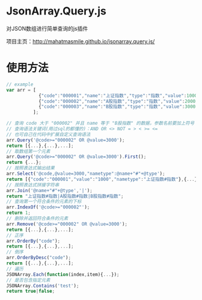 # JsonArray.Query.js
<p>对JSON数组进行简单查询的js插件</p>
<p>项目主页：<a href="http://mahatmasmile.github.io/jsonarray.query.js/">http://mahatmasmile.github.io/jsonarray.query.js/</a></p>

# 使用方法
``` javascript
// example
var arr = [
            {"code":"000001","name":"上证指数","type":"指数","value":1000},
            {"code":"000002","name":"A股指数","type":"指数","value":2000},
            {"code":"000003","name":"B股指数","type":"指数","value":3000}
          ];

// 查询 code 大于 "000002" 并且 name 等于 "B股指数" 的数据，参数名前要加上符号 "@"
// 查询语法关键词(用过sql的都懂的)：AND OR <> NOT = > < >= <= 
// 也可自己在代码中扩展自定义查询语法
arr.Query('@code>="000002" OR @value=3000'); 
return [{...},{...},...];
// 取数组第一个元素
arr.Query('@code>="000002" OR @value=3000').First(); 
return {...};
// 按照表达式输出结果
arr.Select('@code,@value=3000,"nametype":@name+"#"+@type'); 
return [{"code":"000001","value":"1000","nametype":"上证指数#指数"},{...},...];
// 按照表达式拼接字符串
arr.Join('@name+"#"+@type','|'); 
return "上证指数#指数|A股指数#指数|B股指数#指数";
// 查询第一个符合条件的元素的下标
arr.IndexOf('@code>="000002"');
return 1;
// 删除并返回符合条件的元素
arr.Remove('@code>="000002" OR @value=3000');
return [{...},{...},...];
// 正序
arr.OrderBy("code"); 
return [{...},{...},...];
// 倒序
arr.OrderByDesc("code"); 
return [{...},{...},...];
// 遍历
JSONArray.Each(function(index,item){...});
// 是否包含指定元素
JSONArray.Contains('test'); 
return true|false;
```
